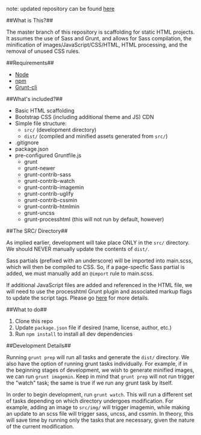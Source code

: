 note: updated repository can be found [here](https://bitbucket.org/jeffreysbrother/frontend-scaffolding)

##What is This?##

The master branch of this repository is scaffolding for static HTML projects. It assumes the use of Sass and Grunt, and allows for Sass compilation, the minification of images/JavaScript/CSS/HTML, HTML processing, and the removal of unused CSS rules.

##Requirements##

* [Node](https://nodejs.org/en/)
* [npm](https://www.npmjs.com/)
* [Grunt-cli](http://gruntjs.com/getting-started)

##What's included?##

* Basic HTML scaffolding
* Bootstrap CSS (including additional theme and JS) CDN
* Simple file structure:
  * `src/` (development directory)
  * `dist/` (compiled and minified assets generated from `src/`)
* .gitignore
* package.json
* pre-configured Gruntfile.js
  * grunt
  * grunt-newer
  * grunt-contrib-sass
  * grunt-contrib-watch
  * grunt-contrib-imagemin
  * grunt-contrib-uglify
  * grunt-contrib-cssmin
  * grunt-contrib-htmlmin
  * grunt-uncss
  * grunt-processhtml (this will not run by default, however)
  
##The SRC/ Directory##

As implied earlier, development will take place ONLY in the `src/` directory. We should NEVER manually update the contents of `dist/`.

Sass partials (prefixed with an underscore) will be imported into main.scss, which will then be compiled to CSS. So, if a page-specfic Sass partial is added, we must manually add an `@import` rule to main.scss.

If additional JavaScript files are added and referenced in the HTML file, we will need to use the processhtml Grunt plugin and associated markup flags to update the script tags. Please go [here](https://github.com/dciccale/grunt-processhtml) for more details.

##What to do##

1. Clone this repo
2. Update `package.json` file if desired (name, license, author, etc.)
3. Run `npm install` to install all dev dependencies

##Development Details##

Running `grunt prep` will run all tasks and generate the `dist/` directory. We also have the option of running grunt tasks individually. For example, if in the beginning stages of development, we wish to generate minified images, we can run `grunt imagemin`. Keep in mind that `grunt prep` will not run trigger the "watch" task; the same is true if we run any grunt task by itself.

In order to begin development, run `grunt watch`. This will run a different set of tasks depending on which directory undergoes modification. For example, adding an image to `src/img/` will trigger imagemin, while making an update to an scss file will trigger sass, uncss, and cssmin. In theory, this will save time by running only the tasks that are necessary, given the nature of the current modification.
